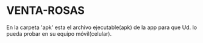 # VENTA-ROSAS
En la carpeta 'apk' esta el archivo ejecutable(apk) de la app para que Ud. lo pueda probar en su equipo móvil(celular).

